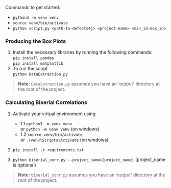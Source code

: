 Commands to get started:

- `python3 -m venv venv`
- `source venv/bin/activate`
- `python script.py <path-to-defects4j> <project-name> <min_id-max_id>`

### Producing the Box Plots

1. Install the necessary libraries by running the following commands:
   <br>`pip install pandas`
   <br>`pip install matplotlib`
2. To run the script
   <br>`python DataExtraction.py`

> **Note:** `DataExtraction.py` assumes you have an 'output' directory at the root of the project.

### Calculating Biserial Correlations

1. Activate your virtual environment using

   - 1.1 `python3 -m venv venv`\
     or `python -m venv venv` (on windows)
   - 1.2 `source venv/bin/activate`\
     or `.\venv\Scripts\Activate` (on windows)

2. `pip install -r requirements.txt`
3. `python biserial_corr.py --project_name=[project_name]` (project_name is optional)

> **Note:** `biserial_corr.py` assumes you have an 'output' directory at the root of the project.
